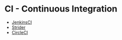 # CI - Continuous Integration

* [JenkinsCI](http://jenkins-ci.org/)
* [Strider](http://stridercd.com/)
* [CircleCI](https://circleci.com/)